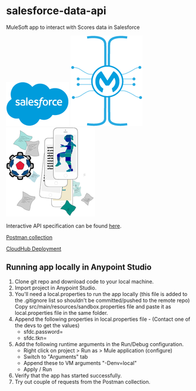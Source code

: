 # salesforce-data-api

MuleSoft app to interact with Scores data in Salesforce

![](https://github.com/AmericaSCORESBayArea/scoreslabs/blob/main/images/Salesforce_logo_basic.png)
![](https://github.com/AmericaSCORESBayArea/scoreslabs/blob/main/images/ASBA_mule-API-logo.png)
![](https://github.com/AmericaSCORESBayArea/scoreslabs/blob/main/images/ASBA_Scores-Apps.png)

Interactive API specification can be found [here](https://anypoint.mulesoft.com/exchange/portals/americascores-bayarea/6c091e72-50d1-49ac-b04d-ee5bb9bc9dbd/salesforce-data-api/minor/3.0/console/summary/).

[Postman collection](https://github.com/AmericaSCORESBayArea/salesforce-data-api/blob/master/Scores%20-%20Salesforce%20Data%20API.postman_collection.json)

[CloudHub Deployment](https://github.com/AmericaSCORESBayArea/salesforce-data-api/blob/master/cloudhub-deployment.md)

## Running app locally in Anypoint Studio 

1. Clone git repo and download code to your local machine.
2. Import project in Anypoint Studio.
3. You'll need a local.properties to run the app locally (this file is added to the .gitignore list so shouldn't be committed/pushed to the remote repo)
   Copy src/main/resources/sandbox.properties file and paste it as local.properties file in the same folder.
5. Append the following properties in local.properties file - (Contact one of the devs to get the values)
    - sfdc.password=<value> 
    - sfdc.tkn=<value>
6. Add the following runtime arguments in the Run/Debug configuration.
    - Right click on project > Run as > Mule application (configure)
    - Switch to "Arguments" tab
    - Append these to VM arguments "-Denv=local"
    - Apply / Run
7. Verify that the app has started successfully.
8. Try out couple of requests from the Postman collection.
  
